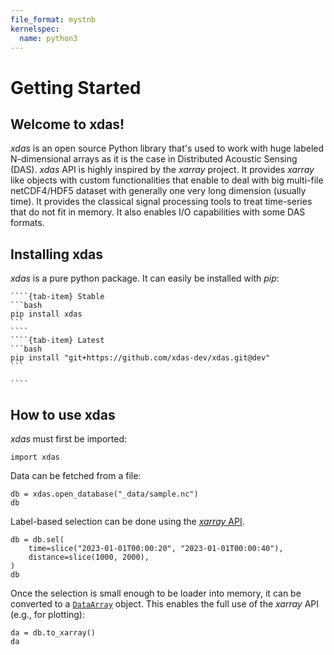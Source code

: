 ```yaml
---
file_format: mystnb
kernelspec:
  name: python3
---
```


# Getting Started   

## Welcome to xdas!

*xdas* is an open source Python library that's used to work with huge labeled
N-dimensional arrays as it is the case in Distributed Acoustic Sensing (DAS). *xdas* API
is highly inspired by the *xarray* project. It provides *xarray* like objects with custom
functionalities that enable to deal with big multi-file netCDF4/HDF5 dataset with
generally one very long dimension (usually time). It provides the classical signal
processing tools to treat time-series that do not fit in memory. It also enables I/O
capabilities with some DAS formats.

## Installing xdas

*xdas* is a pure python package. It can easily be installed with *pip*:

`````{tab-set}
````{tab-item} Stable
```bash
pip install xdas
```
````
````{tab-item} Latest
```bash
pip install "git+https://github.com/xdas-dev/xdas.git@dev"
```

````
`````

## How to use xdas

*xdas* must first be imported:

```{code-cell}
import xdas
```

Data can be fetched from a file:

```{code-cell} 
db = xdas.open_database("_data/sample.nc")
db
```

Label-based selection can be done using the [*xarray* API][xarray API].

```{code-cell}
db = db.sel(
    time=slice("2023-01-01T00:00:20", "2023-01-01T00:00:40"),
    distance=slice(1000, 2000),
)
db
```

Once the selection is small enough to be loader into memory, it can be converted to a
[`DataArray`][DataArray] object. This enables the full use of the *xarray* API 
(e.g., for plotting):

```{code-cell}
da = db.to_xarray()
da
```

[xarray API]: <https://docs.xarray.dev/en/stable/user-guide/indexing.html>
[DataArray]: <https://docs.xarray.dev/en/stable/generated/xarray.DataArray.html#xarray.DataArray>